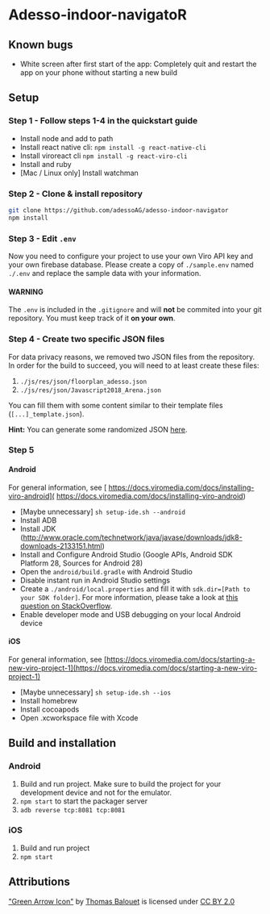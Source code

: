 # **A**desso-indoor-navigato**R**

## Known bugs
- White screen after first start of the app: Completely quit and restart the app on your phone without starting a new build

## Setup

### Step 1 -  Follow steps 1-4 in the quickstart guide
- Install node and add to path
- Install react native cli: `npm install -g react-native-cli`
- Install viroreact cli `npm install -g react-viro-cli`
- Install and ruby
- [Mac / Linux only] Install watchman

### Step 2 - Clone & install repository
```bash
git clone https://github.com/adessoAG/adesso-indoor-navigator
npm install
```

### Step 3 - Edit `.env`
Now you need to configure your project to use your own Viro API key and your own firebase database. Please create a copy of `./sample.env` named `./.env` and replace the sample data with your information.

#### WARNING
The `.env` is included in the `.gitignore` and will **not** be commited into your git repository. You must keep track of it **on your own**.

### Step 4 - Create two specific JSON files
For data privacy reasons, we removed two JSON files from the repository. In order for the build to succeed, you will need to at least create these files:

1. `./js/res/json/floorplan_adesso.json`
2. `./js/res/json/Javascript2018_Arena.json`

You can fill them with some content similar to their template files (`[...]_template.json`).

**Hint:** You can generate some randomized JSON [here](https://www.json-generator.com/).

### Step 5

#### Android
For general information, see [
https://docs.viromedia.com/docs/installing-viro-android](
https://docs.viromedia.com/docs/installing-viro-android)
- [Maybe unnecessary] `sh setup-ide.sh --android`
- Install ADB
- Install JDK (http://www.oracle.com/technetwork/java/javase/downloads/jdk8-downloads-2133151.html)
- Install and Configure Android Studio (Google APIs, Android SDK Platform 28, Sources for Android 28)
- Open the `android/build.gradle` with Android Studio
- Disable instant run in Android Studio settings
- Create a `./android/local.properties` and fill it with ```sdk.dir=[Path to your SDK folder]```. For more information, please take a look at [this question on StackOverflow](https://stackoverflow.com/questions/20673378/where-does-local-properties-go-for-android-project/25318217).
- Enable developer mode and USB debugging on your local Android device

#### iOS
For general information, see [https://docs.viromedia.com/docs/starting-a-new-viro-project-1](https://docs.viromedia.com/docs/starting-a-new-viro-project-1)
- [Maybe unnecessary] `sh setup-ide.sh --ios`
- Install homebrew
- Install cocoapods
- Open .xcworkspace file with Xcode

## Build and installation
### Android
1. Build and run project. Make sure to build the project for your development device and not for the emulator.
2. `npm start` to start the packager server
3. `adb reverse tcp:8081 tcp:8081`

### iOS
1. Build and run project
2. `npm start`

## Attributions
["Green Arrow Icon"](https://poly.google.com/view/7eaXP_9tC-e) by [Thomas Balouet](https://poly.google.com/user/3hZPO-XRoBS) is licensed under [CC BY 2.0](https://creativecommons.org/licenses/by/2.0/)
